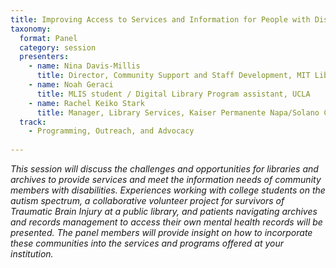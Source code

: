 ```yaml
---
title: Improving Access to Services and Information for People with Disabilities in Libraries and in Archives
taxonomy:
  format: Panel
  category: session
  presenters:
    - name: Nina Davis-Millis
      title: Director, Community Support and Staff Development, MIT Libraries
    - name: Noah Geraci
      title: MLIS student / Digital Library Program assistant, UCLA
    - name: Rachel Keiko Stark
      title: Manager, Library Services, Kaiser Permanente Napa/Solano County 
  track:
    - Programming, Outreach, and Advocacy
 
---
```

_This session will discuss the challenges and opportunities for libraries and archives to provide services and meet the information needs of community members with disabilities. Experiences working with college students on the autism spectrum, a collaborative volunteer project for survivors of Traumatic Brain Injury at a public library, and patients navigating archives and records management to access their own mental health records will be presented. The panel members will provide insight on how to incorporate these communities into the services and programs offered at your institution._